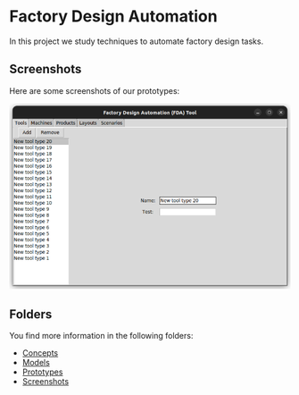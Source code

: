 # Factory Design Automation

In this project we study techniques to automate factory design tasks.

## Screenshots

Here are some screenshots of our prototypes:

![Screenshot](./screenshots/python.png)

## Folders

You find more information in the following folders:

* [Concepts](./concepts)
* [Models](./models)
* [Prototypes](./prototypes)
* [Screenshots](./screenshots)